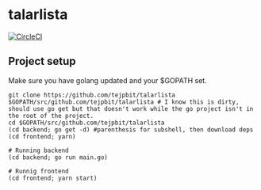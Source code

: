 # talarlista
[![CircleCI](https://circleci.com/gh/Tejpbit/talarlista/tree/develop.svg?style=svg)](https://circleci.com/gh/Tejpbit/talarlista/tree/develop)

## Project setup
Make sure you have golang updated and your $GOPATH set.
```
git clone https://github.com/tejpbit/talarlista $GOPATH/src/github.com/tejpbit/talarlista # I know this is dirty, should use go get but that doesn't work while the go project isn't in the root of the project.
cd $GOPATH/src/github.com/tejpbit/talarlista
(cd backend; go get -d) #parenthesis for subshell, then download deps
(cd frontend; yarn)

# Running backend
(cd backend; go run main.go)

# Runnig frontend
(cd frontend; yarn start)

```
